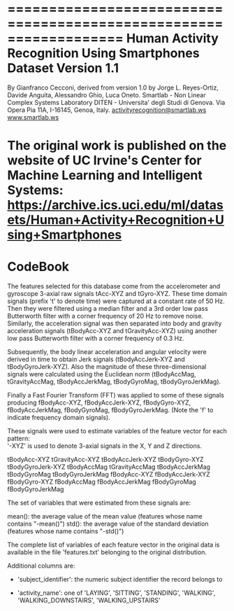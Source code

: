 ==================================================================
Human Activity Recognition Using Smartphones Dataset
Version 1.1
==================================================================
By Gianfranco Cecconi, derived from version 1.0 by Jorge L.
Reyes-Ortiz, Davide Anguita, Alessandro Ghio, Luca Oneto.
Smartlab - Non Linear Complex Systems Laboratory
DITEN - Universita' degli Studi di Genova.
Via Opera Pia 11A, I-16145, Genoa, Italy.
activityrecognition@smartlab.ws
www.smartlab.ws

The original work is published on the website of UC Irvine's
Center for Machine Learning and Intelligent Systems:
https://archive.ics.uci.edu/ml/datasets/Human+Activity+Recognition+Using+Smartphones
==================================================================

CodeBook
========

The features selected for this database come from the accelerometer and gyroscope 3-axial raw signals tAcc-XYZ and tGyro-XYZ. These time domain signals (prefix 't' to denote time) were captured at a constant rate of 50 Hz. Then they were filtered using a median filter and a 3rd order low pass Butterworth filter with a corner frequency of 20 Hz to remove noise. Similarly, the acceleration signal was then separated into body and gravity acceleration signals (tBodyAcc-XYZ and tGravityAcc-XYZ) using another low pass Butterworth filter with a corner frequency of 0.3 Hz.

Subsequently, the body linear acceleration and angular velocity were derived in time to obtain Jerk signals (tBodyAccJerk-XYZ and tBodyGyroJerk-XYZ). Also the magnitude of these three-dimensional signals were calculated using the Euclidean norm (tBodyAccMag, tGravityAccMag, tBodyAccJerkMag, tBodyGyroMag, tBodyGyroJerkMag).

Finally a Fast Fourier Transform (FFT) was applied to some of these signals producing fBodyAcc-XYZ, fBodyAccJerk-XYZ, fBodyGyro-XYZ, fBodyAccJerkMag, fBodyGyroMag, fBodyGyroJerkMag. (Note the 'f' to indicate frequency domain signals).

These signals were used to estimate variables of the feature vector for each pattern:  
'-XYZ' is used to denote 3-axial signals in the X, Y and Z directions.

tBodyAcc-XYZ
tGravityAcc-XYZ
tBodyAccJerk-XYZ
tBodyGyro-XYZ
tBodyGyroJerk-XYZ
tBodyAccMag
tGravityAccMag
tBodyAccJerkMag
tBodyGyroMag
tBodyGyroJerkMag
fBodyAcc-XYZ
fBodyAccJerk-XYZ
fBodyGyro-XYZ
fBodyAccMag
fBodyAccJerkMag
fBodyGyroMag
fBodyGyroJerkMag

The set of variables that were estimated from these signals are:

mean(): the average value of the mean value (features whose name contains "-mean()")
std(): the average value of the standard deviation (features whose name contains "-std()")

The complete list of variables of each feature vector in the original data is available in the file 'features.txt' belonging to the original distribution.

Additional columns are:

- 'subject_identifier': the numeric subject identifier the record belongs to

- 'activity_name': one of 'LAYING', 'SITTING', 'STANDING', 'WALKING', 'WALKING_DOWNSTAIRS', 'WALKING_UPSTAIRS'

